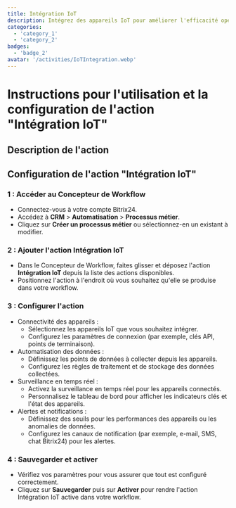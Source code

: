 ```yaml
---
title: Intégration IoT
description: Intégrez des appareils IoT pour améliorer l'efficacité opérationnelle.
categories: 
  - 'category_1'
  - 'category_2'
badges: 
  - 'badge_2'
avatar: '/activities/IoTIntegration.webp'
---
```

# Instructions pour l'utilisation et la configuration de l'action "Intégration IoT"

## Description de l'action

## **Configuration de l'action "Intégration IoT"**

### 1 : Accéder au Concepteur de Workflow
- Connectez-vous à votre compte Bitrix24.
- Accédez à **CRM** > **Automatisation** > **Processus métier**.
- Cliquez sur **Créer un processus métier** ou sélectionnez-en un existant à modifier.

### 2 : Ajouter l'action Intégration IoT
- Dans le Concepteur de Workflow, faites glisser et déposez l'action **Intégration IoT** depuis la liste des actions disponibles.
- Positionnez l'action à l'endroit où vous souhaitez qu'elle se produise dans votre workflow.

### 3 : Configurer l'action
- Connectivité des appareils :
  - Sélectionnez les appareils IoT que vous souhaitez intégrer.
  - Configurez les paramètres de connexion (par exemple, clés API, points de terminaison).
- Automatisation des données :
  - Définissez les points de données à collecter depuis les appareils.
  - Configurez les règles de traitement et de stockage des données collectées.
- Surveillance en temps réel :
  - Activez la surveillance en temps réel pour les appareils connectés.
  - Personnalisez le tableau de bord pour afficher les indicateurs clés et l'état des appareils.
- Alertes et notifications :
  - Définissez des seuils pour les performances des appareils ou les anomalies de données.
  - Configurez les canaux de notification (par exemple, e-mail, SMS, chat Bitrix24) pour les alertes.

### 4 : Sauvegarder et activer
- Vérifiez vos paramètres pour vous assurer que tout est configuré correctement.
- Cliquez sur **Sauvegarder** puis sur **Activer** pour rendre l'action Intégration IoT active dans votre workflow.